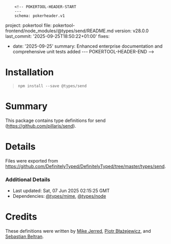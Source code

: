         <!-- POKERTOOL-HEADER-START
        ---
        schema: pokerheader.v1
project: pokertool
file: pokertool-frontend/node_modules/@types/send/README.md
version: v28.0.0
last_commit: '2025-09-25T18:50:22+01:00'
fixes:
- date: '2025-09-25'
  summary: Enhanced enterprise documentation and comprehensive unit tests added
        ---
        POKERTOOL-HEADER-END -->
# Installation
> `npm install --save @types/send`

# Summary
This package contains type definitions for send (https://github.com/pillarjs/send).

# Details
Files were exported from https://github.com/DefinitelyTyped/DefinitelyTyped/tree/master/types/send.

### Additional Details
 * Last updated: Sat, 07 Jun 2025 02:15:25 GMT
 * Dependencies: [@types/mime](https://npmjs.com/package/@types/mime), [@types/node](https://npmjs.com/package/@types/node)

# Credits
These definitions were written by [Mike Jerred](https://github.com/MikeJerred), [Piotr Błażejewicz](https://github.com/peterblazejewicz), and [Sebastian Beltran](https://github.com/bjohansebas).
